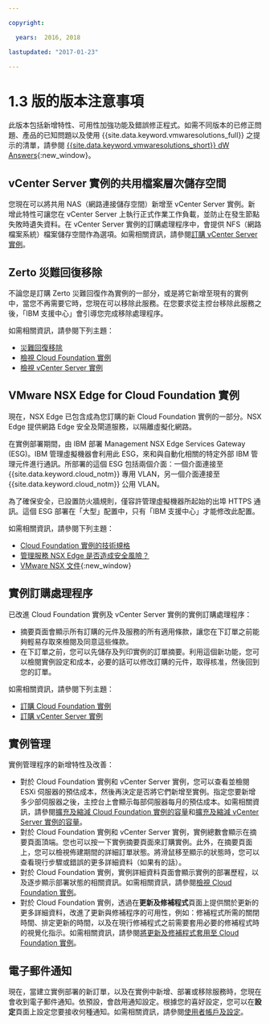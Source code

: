 ```yaml
---

copyright:

  years:  2016, 2018

lastupdated: "2017-01-23"

---
```


# 1.3 版的版本注意事項

此版本包括新增特性、可用性加強功能及錯誤修正程式。如需不同版本的已修正問題、產品的已知問題以及使用 {{site.data.keyword.vmwaresolutions_full}} 之提示的清單，請參閱 [{{site.data.keyword.vmwaresolutions_short}} dW Answers](https://developer.ibm.com/answers/topics/cloudvmw/){:new_window}。

## vCenter Server 實例的共用檔案層次儲存空間

您現在可以將共用 NAS（網路連接儲存空間）新增至 vCenter Server 實例。新增此特性可讓您在 vCenter Server 上執行正式作業工作負載，並防止在發生節點失敗時遺失資料。在 vCenter Server 實例的訂購處理程序中，會提供 NFS（網路檔案系統）檔案儲存空間作為選項。如需相關資訊，請參閱[訂購 vCenter Server 實例](../vcenter/vc_orderinginstance.html)。

## Zerto 災難回復移除

不論您是訂購 Zerto 災難回復作為實例的一部分，或是將它新增至現有的實例中，當您不再需要它時，您現在可以移除此服務。在您要求從主控台移除此服務之後，「IBM 支援中心」會引導您完成移除處理程序。

如需相關資訊，請參閱下列主題：

* [災難回復移除](../services/removingzertodr.html)
* [檢視 Cloud Foundation 實例](../sddc/sd_viewinginstances.html)
* [檢視 vCenter Server 實例](../vcenter/vc_viewinginstances.html)

## VMware NSX Edge for Cloud Foundation 實例

現在，NSX Edge 已包含成為您訂購的新 Cloud Foundation 實例的一部分。NSX Edge 提供網路 Edge 安全及閘道服務，以隔離虛擬化網路。

在實例部署期間，由 IBM 部署 Management NSX Edge Services Gateway (ESG)。IBM 管理虛擬機器會利用此 ESG，來和與自動化相關的特定外部 IBM 管理元件進行通訊。所部署的這個 ESG 包括兩個介面：一個介面連接至 {{site.data.keyword.cloud_notm}} 專用 VLAN，另一個介面連接至 {{site.data.keyword.cloud_notm}} 公用 VLAN。

為了確保安全，已設置防火牆規則，僅容許管理虛擬機器所起始的出埠 HTTPS 通訊。這個 ESG 部署在「大型」配置中，只有「IBM 支援中心」才能修改此配置。

如需相關資訊，請參閱下列主題：

* [Cloud Foundation 實例的技術規格](../sddc/sd_cloudfoundationoverview.html#technical-specifications-for-cloud-foundation-instances)
* [管理服務 NSX Edge 是否造成安全風險？](../vmonic/faq.html#does-the-management-services-nsx-edge-pose-a-security-risk-)
* [VMware NSX 文件](https://pubs.vmware.com/NSX-6/index.jsp?topic=%2Fcom.vmware.nsx.admin.doc%2FGUID-3F96DECE-33FB-43EE-88D7-124A730830A4.html){:new_window}

## 實例訂購處理程序

已改進 Cloud Foundation 實例及 vCenter Server 實例的實例訂購處理程序：

* 摘要頁面會顯示所有訂購的元件及服務的所有適用條款，讓您在下訂單之前能夠輕易存取來檢閱及同意這些條款。
* 在下訂單之前，您可以先儲存及列印實例的訂單摘要。利用這個新功能，您可以檢閱實例設定和成本，必要的話可以修改訂購的元件，取得核准，然後回到您的訂單。

如需相關資訊，請參閱下列主題：

* [訂購 Cloud Foundation 實例](../sddc/sd_orderinginstance.html)
* [訂購 vCenter Server 實例](../vcenter/vc_orderinginstance.html)

## 實例管理

實例管理程序的新增特性及改善：

* 對於 Cloud Foundation 實例和 vCenter Server 實例，您可以查看並檢閱 ESXi 伺服器的預估成本，然後再決定是否將它們新增至實例。指定您要新增多少部伺服器之後，主控台上會顯示每部伺服器每月的預估成本。如需相關資訊，請參閱[擴充及縮減 Cloud Foundation 實例的容量](../sddc/sd_addingremovingservers.html)和[擴充及縮減 vCenter Server 實例的容量](../vcenter/vc_addingremovingservers.html)。
* 對於 Cloud Foundation 實例和 vCenter Server 實例，實例總數會顯示在摘要頁面頂端。您也可以按一下實例摘要頁面來訂購實例。此外，在摘要頁面上，您可以檢視佈建期間的詳細訂單狀態。將滑鼠移至顯示的狀態時，您可以查看現行步驟或錯誤的更多詳細資料（如果有的話）。
* 對於 Cloud Foundation 實例，實例詳細資料頁面會顯示實例的部署歷程，以及逐步顯示部署狀態的相關資訊。如需相關資訊，請參閱[檢視 Cloud Foundation 實例](../sddc/sd_viewinginstances.html)。
* 對於 Cloud Foundation 實例，透過在**更新及修補程式**頁面上提供關於更新的更多詳細資料，改進了更新與修補程序的可用性，例如：修補程式所需的關閉時間、排定更新的時間，以及在現行修補程式之前需要套用必要的修補程式時的視覺化指示。如需相關資訊，請參閱[將更新及修補程式套用至 Cloud Foundation 實例](../sddc/sd_applyingupdates.html)。

## 電子郵件通知

現在，當建立實例部署的新訂單，以及在實例中新增、部署或移除服務時，您現在會收到電子郵件通知。依預設，會啟用通知設定。根據您的喜好設定，您可以在**設定**頁面上設定您要接收何種通知。如需相關資訊，請參閱[使用者帳戶及設定](useraccount.html)。
